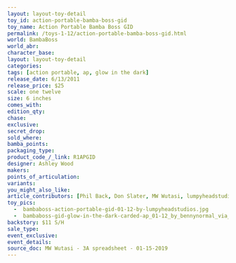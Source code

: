```yaml
---
layout: layout-toy-detail 
toy_id: action-portable-bamba-boss-gid
toy_name: Action Portable Bamba Boss GID
permalink: /toys-1-12/action-portable-bamba-boss-gid.html
world: BambaBoss
world_abr:
character_base: 
layout: layout-toy-detail
categories: 
tags: [action portable, ap, glow in the dark]
release_date: 6/13/2011
release_price: $25 
scale: one twelve
size: 6 inches
comes_with: 
edition_qty: 
chase: 
exclusive: 
secret_drop: 
sold_where: 
bamba_points: 
packaging_type: 
product_code_/_link: R1APGID
designer: Ashley Wood
makers: 
points_of_articulation: 
variants: 
you_might_also_like: 
article_contributors: [Phil Back, Don Slater, MW Wutasi, lumpyheadstudios, bennynormal]
toy_pics: 
  -  bambaboss-action-portable-gid-01-12-by-lumpyheadstudios.jpg
  -  bambaboss-gid-glow-in-the-dark-carded-ap_01-12_by_bennynormal_via_instagram.jpg
backstory: $11 S/H
sale_type: 
event_exclusive: 
event_details: 
source_doc: MW Wutasi - 3A spreadsheet - 01-15-2019
---
```

